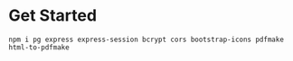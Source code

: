 # Get Started
```
npm i pg express express-session bcrypt cors bootstrap-icons pdfmake html-to-pdfmake
```
